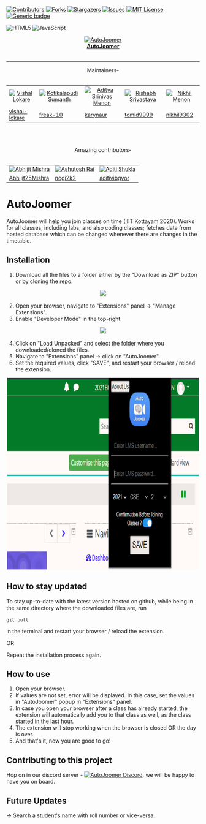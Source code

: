 [![Contributors][contributors-shield]][contributors-url]
[![Forks][forks-shield]][forks-url]
[![Stargazers][stars-shield]][stars-url]
[![Issues][issues-shield]][issues-url]
[![MIT License][license-shield]][license-url]
[![Generic badge](https://img.shields.io/badge/Version-2.2.1-Green.svg?style=for-the-badge)](https://github.com/vishal-lokare/AutoJoomer)

[contributors-shield]: https://img.shields.io/github/contributors/vishal-lokare/AutoJoomer.svg?style=for-the-badge
[contributors-url]: https://github.com/vishal-lokare/AutoJoomer/graphs/contributors

[forks-shield]: https://img.shields.io/github/forks/vishal-lokare/AutoJoomer.svg?style=for-the-badge
[forks-url]: https://github.com/vishal-lokare/AutoJoomer/network/members

[stars-shield]: https://img.shields.io/github/stars/vishal-lokare/AutoJoomer.svg?style=for-the-badge
[stars-url]: https://github.com/vishal-lokare/AutoJoomer/stargazers

[issues-shield]: https://img.shields.io/github/issues/vishal-lokare/AutoJoomer.svg?style=for-the-badge
[issues-url]: https://github.com/vishal-lokare/AutoJoomer/issues

[license-shield]: https://img.shields.io/github/license/vishal-lokare/AutoJoomer?style=for-the-badge
[license-url]: https://github.com/vishal-lokare/AutoJoomer/blob/main/LICENSE

![HTML5](https://img.shields.io/badge/html5-%23E34F26.svg?style=for-the-badge&logo=html5&logoColor=white)
![JavaScript](https://img.shields.io/badge/javascript-%23323330.svg?style=for-the-badge&logo=javascript&logoColor=%23F7DF1E)

<p align="center">
  <a href="https://github.com/vishal-lokare/AutoJoomer/"><img src="https://github.com/vishal-lokare/AutoJoomer/blob/main/AutojoomerLOGO.png?raw=true" alt="AutoJoomer" width="100" height="100"></a><br>
  <a href="https://github.com/vishal-lokare/AutoJoomer/"><b>AutoJoomer</b></a>
  <br><br><hr>  
  <p align="center">
  Maintainers-<br><br>
  </p>
  <p align="center">
  <table align='center' rules='none'>
    <tr align='center'>
      <td>
        <a href="https://github.com/vishal-lokare"><img src="https://avatars.githubusercontent.com/u/31512838?v=4" alt="Vishal Lokare" width="35" height="35"></a> 
      </td>
      <td>
         <a href="https://github.com/freak-10"><img src="https://avatars.githubusercontent.com/u/62661394?v=4" alt="Kotikalapudi Sumanth" width="35" height="35"></a> 
      </td> 
      <td>
        <a href="https://github.com/karynaur"><img src="https://avatars.githubusercontent.com/u/25678782?v=4" alt="Aditya Srinivas Menon" width="35" height="35"></a>
      </td> 
      <td>
        <a href="https://github.com/tomid9999"><img src="https://avatars.githubusercontent.com/u/28211612?v=4" alt="Rishabh Srivastava" width="35" height="35"></a> 
      </td> 
      <td>
        <a href="https://github.com/nikhil9302"><img src="https://avatars.githubusercontent.com/u/74824711?v=4" alt="Nikhil Menon" width="35" height="35"></a> 
      </td> 
    </tr>
    <tr>
      <td>
        <a href="https://github.com/vishal-lokare">vishal-lokare</a>
      </td> 
      <td>
        <a href="https://github.com/freak-10">freak-10</a>
      </td>  
      <td>
        <a href="https://github.com/karynaur">karynaur</a>
      </td>  
      <td>
        <a href="https://github.com/tomid9999">tomid9999</a>
      </td>  
      <td>
        <a href="https://github.com/nikhil9302">nikhil9302</a>
      </td>
    </tr>  
  </table>
  </p>

  <br>
  <br>
</p>
 <p align="center">
  Amazing contributors-<br><br>
  </p>
   <table align='center' rules='none'>
    <tr align='center'>
       <td>
         <a href="https://github.com/Abhijit25Mishra"><img src="https://avatars.githubusercontent.com/Abhijit25Mishra" alt="Abhijit Mishra" width="35" height="35"></a> 
      </td>
      <td>
         <a href="https://github.com/nogi2k2"><img src="https://avatars.githubusercontent.com/nogi2k2" alt="Ashutosh Rai" width="35" height="35"></a> 
      </td> 
      <td>
         <a href="https://github.com/aditivibgyor"><img src="https://avatars.githubusercontent.com/aditivibgyor" alt="Aditi Shukla" width="35" height="35"></a> 
      </td> 
  </tr>
  <tr>
     <td>
        <a href="https://github.com/Abhijit25Mishra">Abhijit25Mishra</a>
      </td>
      <td>
        <a href="https://github.com/nogi2k2">nogi2k2</a>
      </td> 
     <td>
        <a href="https://github.com/aditivibgyor">aditivibgyor</a>
      </td> 
  </tr>
  </table>

    

# AutoJoomer
AutoJoomer will help you join classes on time (IIIT Kottayam 2020). Works for all classes, including labs; and also coding classes; fetches data from hosted database which can be changed whenever there are changes in the timetable.



## Installation
1. Download all the files to a folder either by the "Download as ZIP" button or by cloning the repo.
<p align='center'><img src="screenshots/ziporclone.jpg"/></p>

2. Open your browser, navigate to "Extensions" panel -> "Manage Extensions".
3. Enable "Developer Mode" in the top-right.

<p align='center'><img src="screenshots/devmode.jpg"/></p>

4. Click on "Load Unpacked" and select the folder where you downloaded/cloned the files.
5. Navigate to "Extensions" panel -> click on "AutoJoomer".
6. Set the required values, click "SAVE", and restart your browser / reload the extension.

<p align='center'><img src="screenshots/autojoomer.jpg" width='500' height='500'/></p>

## How to stay updated
To stay up-to-date with the latest version hosted on github, while being in the same directory where the downloaded files are, run
```
git pull
``` 
in the terminal and restart your browser / reload the extension.

OR

Repeat the installation process again.

## How to use
1. Open your browser.
2. If values are not set, error will be displayed. In this case, set the values in "AutoJoomer" popup in "Extensions" panel.
3. In case you open your browser after a class has already started, the extension will automatically add you to that class as well, as the class started in the last hour.
4. The extension will stop working when the browser is closed OR the day is over.
5. And that's it, now you are good to go!

## Contributing to this project
<p>Hop on in our discord server - <a href="https://discord.gg/spzaqNkNkU"><img src="https://logos-world.net/wp-content/uploads/2020/12/Discord-Logo.png" alt="AutoJoomer Discord" width="40" height="20"></a>, we will be happy to have you on board.</p>


## Future Updates
-> Search a student's name with roll number or vice-versa.

